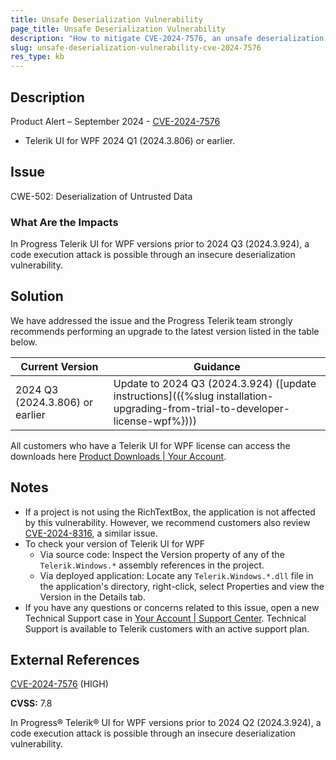 ```yaml
---
title: Unsafe Deserialization Vulnerability
page_title: Unsafe Deserialization Vulnerability
description: "How to mitigate CVE-2024-7576, an unsafe deserialization vulnerability."
slug: unsafe-deserialization-vulnerability-cve-2024-7576
res_type: kb
---
```


## Description

Product Alert – September 2024 - [CVE-2024-7576](https://www.cve.org/CVERecord?id=CVE-2024-7576)

- Telerik UI for WPF 2024 Q1 (2024.3.806) or earlier.

## Issue

CWE-502: Deserialization of Untrusted Data

### What Are the Impacts

In Progress Telerik UI for WPF versions prior to 2024 Q3 (2024.3.924), a code execution attack is possible through an insecure deserialization vulnerability.

## Solution

We have addressed the issue and the Progress Telerik team strongly recommends performing an upgrade to the latest version listed in the table below.

| Current Version | Guidance |
|-----------------|----------|
| 2024 Q3 (2024.3.806) or earlier | Update to 2024 Q3 (2024.3.924) ([update instructions](({%slug installation-upgrading-from-trial-to-developer-license-wpf%}))) |

All customers who have a Telerik UI for WPF license can access the downloads here [Product Downloads | Your Account](https://www.telerik.com/account/downloads/product-download?product=RCWPF).

## Notes

- If a project is not using the RichTextBox, the application is not affected by this vulnerability. However, we recommend customers also review [CVE-2024-8316](https://docs.telerik.com/devtools/wpf/knowledge-base/insecure-deserialization-cve-2024-8316), a similar issue.
- To check your version of Telerik UI for WPF
  - Via source code: Inspect the Version property of any of the `Telerik.Windows.*` assembly references in the project.
  - Via deployed application: Locate any `Telerik.Windows.*.dll` file in the application's directory, right-click, select Properties and view the Version in the Details tab.
- If you have any questions or concerns related to this issue, open a new Technical Support case in [Your Account | Support Center](https://www.telerik.com/account/support-center/contact-us/). Technical Support is available to Telerik customers with an active support plan.

## External References

[CVE-2024-7576](https://www.cve.org/CVERecord?id=CVE-2024-7576) (HIGH)

**CVSS:** 7.8

In Progress® Telerik® UI for WPF versions prior to 2024 Q2 (2024.3.924), a code execution attack is possible through an insecure deserialization vulnerability.